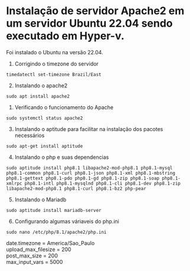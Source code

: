 # Instalação de servidor Apache2 em um servidor Ubuntu 22.04 sendo executado em Hyper-v.
Foi instalado o Ubuntu na versão 22.04.
1. Corrigindo o timezone do servidor

`timedatectl set-timezone Brazil/East`

2. Instalando o apache2

`sudo apt install apache2`

1. Verificando o funcionamento do Apache

`sudo systemctl status apache2`

3. Instalando o aptitude para facilitar na instalação dos pacotes necessários

`sudo apt-get install aptitude`

4. Instalando o php e suas dependencias

`sudo aptitude install php8.1 libapache2-mod-php8.1 php8.1-mysql php8.1-common php8.1-curl php8.1-json php8.1-xml php8.1-mbstring php8.1-gettext php8.1-pdo php8.1-gd php8.1-zip php8.1-soap php8.1-xmlrpc php8.1-intl php8.1-mysqlnd php8.1-cli php8.1-dev php8.1-zip libapache2-mod-php8.1 php8.1-curl php8.1-bz2 php-pear`

5. Instalando o Mariadb

`sudo aptitude install mariadb-server`

6. Configurando algumas váriaveis do php.ini

`sudo nano /etc/php/8.1/apache2/php.ini`

date.timezone = America/Sao_Paulo  
upload_max_filesize = 200  
post_max_size = 200  
max_input_vars = 5000  